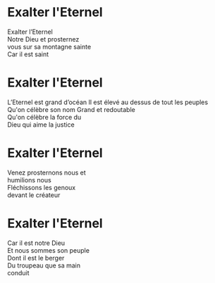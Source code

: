 # Exalter l'Eternel  
Exalter l’Eternel  
Notre Dieu et prosternez  
vous sur sa montagne sainte  
Car il est saint  

# Exalter l'Eternel  
L’Eternel est grand d’océan
Il est élevé au dessus de tout les peuples  
Qu'on célèbre son nom 
Grand et redoutable  
Qu'on célèbre la force du  
Dieu qui aime la justice  

# Exalter l'Eternel  
Venez prosternons nous et  
humilions nous  
Fléchissons les genoux  
devant le créateur  

# Exalter l'Eternel  
Car il est notre Dieu  
Et nous sommes son peuple  
Dont il est le berger  
Du troupeau que sa main  
conduit  
